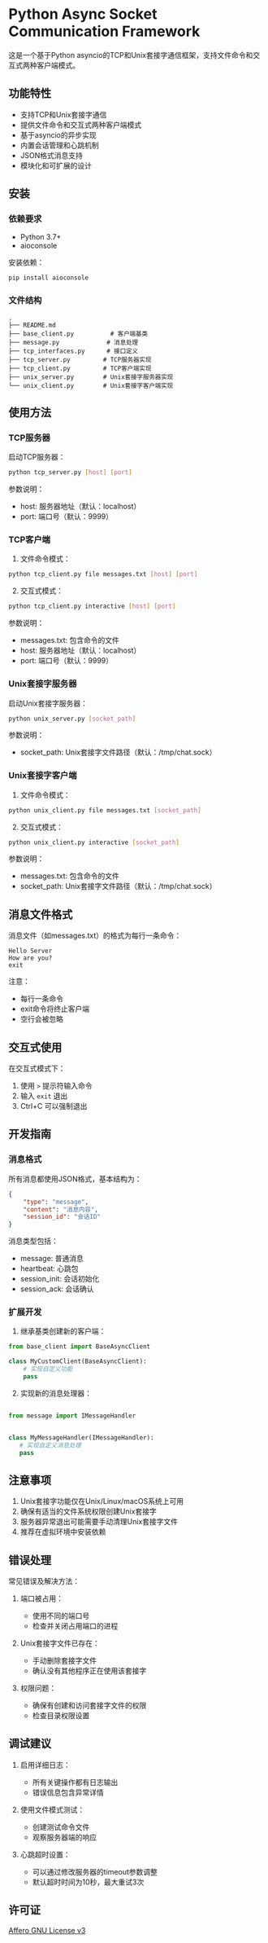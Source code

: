 # Python Async Socket Communication Framework

这是一个基于Python asyncio的TCP和Unix套接字通信框架，支持文件命令和交互式两种客户端模式。

## 功能特性

- 支持TCP和Unix套接字通信
- 提供文件命令和交互式两种客户端模式
- 基于asyncio的异步实现
- 内置会话管理和心跳机制
- JSON格式消息支持
- 模块化和可扩展的设计

## 安装

### 依赖要求

- Python 3.7+
- aioconsole

安装依赖：
```bash
pip install aioconsole
```

### 文件结构

```
.
├── README.md
├── base_client.py          # 客户端基类
├── message.py             # 消息处理
├── tcp_interfaces.py      # 接口定义
├── tcp_server.py         # TCP服务器实现
├── tcp_client.py         # TCP客户端实现
├── unix_server.py        # Unix套接字服务器实现
└── unix_client.py        # Unix套接字客户端实现
```

## 使用方法

### TCP服务器

启动TCP服务器：
```bash
python tcp_server.py [host] [port]
```

参数说明：
- host: 服务器地址（默认：localhost）
- port: 端口号（默认：9999）

### TCP客户端

1. 文件命令模式：
```bash
python tcp_client.py file messages.txt [host] [port]
```

2. 交互式模式：
```bash
python tcp_client.py interactive [host] [port]
```

参数说明：
- messages.txt: 包含命令的文件
- host: 服务器地址（默认：localhost）
- port: 端口号（默认：9999）

### Unix套接字服务器

启动Unix套接字服务器：
```bash
python unix_server.py [socket_path]
```

参数说明：
- socket_path: Unix套接字文件路径（默认：/tmp/chat.sock）

### Unix套接字客户端

1. 文件命令模式：
```bash
python unix_client.py file messages.txt [socket_path]
```

2. 交互式模式：
```bash
python unix_client.py interactive [socket_path]
```

参数说明：
- messages.txt: 包含命令的文件
- socket_path: Unix套接字文件路径（默认：/tmp/chat.sock）

## 消息文件格式

消息文件（如messages.txt）的格式为每行一条命令：
```
Hello Server
How are you?
exit
```

注意：
- 每行一条命令
- exit命令将终止客户端
- 空行会被忽略

## 交互式使用

在交互式模式下：
1. 使用 `>` 提示符输入命令
2. 输入 `exit` 退出
3. Ctrl+C 可以强制退出

## 开发指南

### 消息格式

所有消息都使用JSON格式，基本结构为：
```json
{
    "type": "message",
    "content": "消息内容",
    "session_id": "会话ID"
}
```

消息类型包括：
- message: 普通消息
- heartbeat: 心跳包
- session_init: 会话初始化
- session_ack: 会话确认

### 扩展开发

1. 继承基类创建新的客户端：
```python
from base_client import BaseAsyncClient

class MyCustomClient(BaseAsyncClient):
    # 实现自定义功能
    pass
```

2. 实现新的消息处理器：

```python

from message import IMessageHandler


class MyMessageHandler(IMessageHandler):
   # 实现自定义消息处理
   pass
```

## 注意事项

1. Unix套接字功能仅在Unix/Linux/macOS系统上可用
2. 确保有适当的文件系统权限创建Unix套接字
3. 服务器异常退出可能需要手动清理Unix套接字文件
4. 推荐在虚拟环境中安装依赖

## 错误处理

常见错误及解决方法：

1. 端口被占用：
   - 使用不同的端口号
   - 检查并关闭占用端口的进程

2. Unix套接字文件已存在：
   - 手动删除套接字文件
   - 确认没有其他程序正在使用该套接字

3. 权限问题：
   - 确保有创建和访问套接字文件的权限
   - 检查目录权限设置

## 调试建议

1. 启用详细日志：
   - 所有关键操作都有日志输出
   - 错误信息包含异常详情

2. 使用文件模式测试：
   - 创建测试命令文件
   - 观察服务器端的响应

3. 心跳超时设置：
   - 可以通过修改服务器的timeout参数调整
   - 默认超时时间为10秒，最大重试3次

## 许可证

[Affero GNU License v3](LICENSE)
